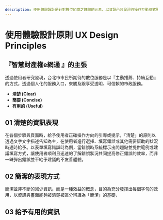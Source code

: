 ```yaml
---
description: 使用體驗設計是針對數位組成之體驗的元素，以資訊內容呈現與操作互動模式所制定的原則性規範。
---
```


# 使用體驗設計原則 UX Design Principles

## 『智慧財產權e網通 』的主張

透過使用者研究發現，台北市市民所期待的數位服務是以『主動推薦、持續互動』的方式，透過個人化的服務入口，來觸及跟享受透明、可信賴的市政服務。

* **清楚 \(Clear\)**
* **簡要 \(Concise\)**
* **有用的 \(Useful\)**

## 01 清楚的資訊表現

在各個步驟與頁面時，給予使用者正確操作方向的引導或提示，「清楚」的原則以透過文字文字描述告知為主，在使用者進行選擇、填寫錯誤或其他需要幫助的狀況時適時給予。以表單填寫錯誤時為例，當錯誤時系統標示出問題點並提供範例或建議填寫方式，讓使用者順利且迅速的了解錯誤狀況共同提高修正錯誤的效率，而非一昧彈出錯誤並不給予建議的不友善體驗。

## 02 簡潔的表現方式

簡潔並非不斷的減少資訊，而是一種效益的概念，目的為充分發揮出每個字句的效用，以資訊與畫面能夠被清楚被區分辨識為「簡潔」的基礎，

## 03 給予有用的資訊

